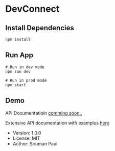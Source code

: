 # DevConnect




## Install Dependencies
```
npm install
```

## Run App 
```
# Run in dev mode
npm run dev

# Run in prod mode
npm start
```


## Demo

API Documentatioin [comming soon..]()

Extensive API documentation with examples [here](https://documenter.getpostman.com/view/5731747/SWLYDBiQ?version=latest#bb9e7694-8e53-4f33-b833-6dbab3727a3f)

- Version: 1.0.0
- License: MIT
- Author: Souman Paul

